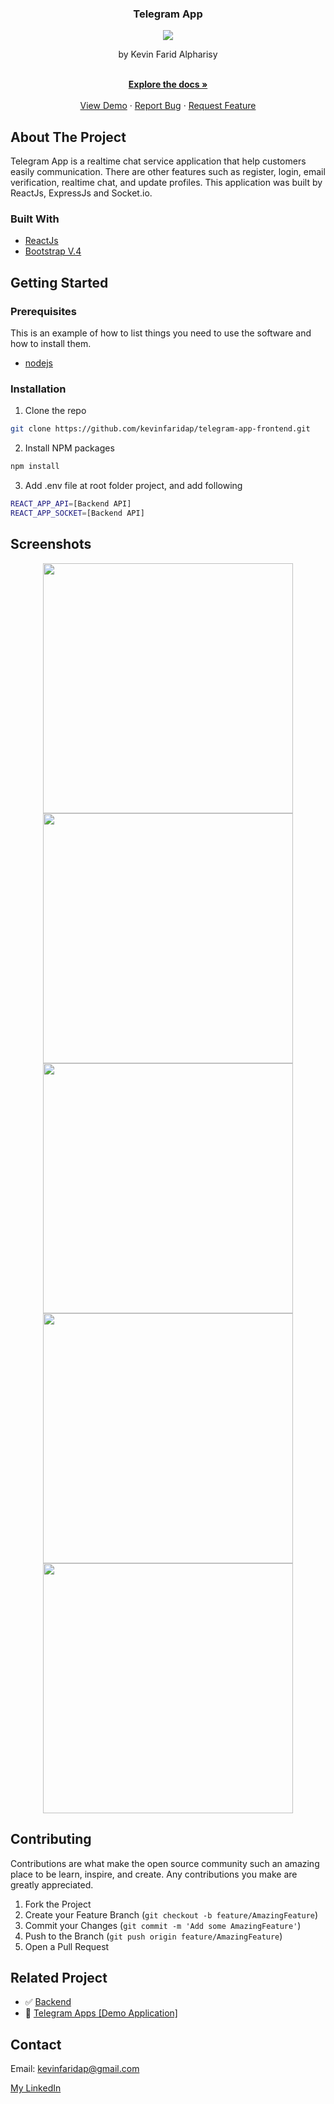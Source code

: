 <p align="center">

  <h3 align="center">Telegram App</h3>
  <p align="center">
   <image align="center"  src='https://user-images.githubusercontent.com/74039235/119268981-91241080-bc1f-11eb-8c7d-f5f0b8135566.png' /> 
  </p>
  <p align="center">
   by Kevin Farid Alpharisy
  </p>
 
  <p align="center">
    <br />
    <a href="https://github.com/kevinfaridap/telegram-app-frontend"><strong>Explore the docs »</strong></a>
    <br />
    <br />
    <a href="https://mytelegram-app.netlify.app/">View Demo</a>
    ·
    <a href="https://github.com/kevinfaridap/telegram-app-frontend/issues">Report Bug</a>
    ·
    <a href="https://github.com/kevinfaridap/telegram-app-frontend/issues">Request Feature</a>
  </p>
</p>



<!-- ABOUT THE PROJECT -->
## About The Project

Telegram App is a realtime chat service application that help customers easily communication. There are other features such as register, login, email verification, realtime chat, and update profiles. This application was built by ReactJs, ExpressJs and Socket.io.


### Built With

* [ReactJs](https://reactjs.org/)
* [Bootstrap V.4](https://getbootstrap.com/)



<!-- GETTING STARTED -->
## Getting Started

### Prerequisites

This is an example of how to list things you need to use the software and how to install them.

* [nodejs](https://nodejs.org/en/download/)


### Installation

1. Clone the repo
```sh
git clone https://github.com/kevinfaridap/telegram-app-frontend.git
```
2. Install NPM packages
```sh
npm install
```
3. Add .env file at root folder project, and add following
```sh
REACT_APP_API=[Backend API]
REACT_APP_SOCKET=[Backend API]
```


<!-- ROADMAP -->
## Screenshots

<p align='center'>
  <span>
      <image width="400" src='https://user-images.githubusercontent.com/74039235/119268661-1c9ca200-bc1e-11eb-8fd0-a437c004f636.jpg' />
      <image width="400" src='https://user-images.githubusercontent.com/74039235/119268658-1ad2de80-bc1e-11eb-81e0-2cbdfc749336.jpg' />
      <image width="400" src='https://user-images.githubusercontent.com/74039235/119268709-65ecf180-bc1e-11eb-8463-595867dd00d1.png' />
      <image width="400" src='https://user-images.githubusercontent.com/74039235/119268717-6c7b6900-bc1e-11eb-84d3-4b0039778351.png' />
      <image width="400" src='https://user-images.githubusercontent.com/74039235/119268726-71401d00-bc1e-11eb-8c3f-bbd73d8c87b7.png' />
     

   
<!-- CONTRIBUTING -->
## Contributing

Contributions are what make the open source community such an amazing place to be learn, inspire, and create. Any contributions you make are greatly appreciated.

1. Fork the Project
2. Create your Feature Branch (`git checkout -b feature/AmazingFeature`)
3. Commit your Changes (`git commit -m 'Add some AmazingFeature'`)
4. Push to the Branch (`git push origin feature/AmazingFeature`)
5. Open a Pull Request
   

## Related Project
- :white_check_mark: [Backend](https://github.com/kevinfaridap/telegram-app-backend)
- :rocket: [Telegram Apps [Demo Application]](https://mytelegram-app.netlify.app/)
  
   

<!-- CONTACT -->
## Contact

Email: kevinfaridap@gmail.com

[My LinkedIn](https://linkedin.com/in/kevin-farid-alpharisy/)
